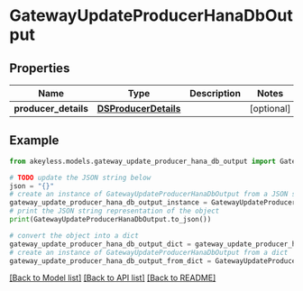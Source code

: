 # GatewayUpdateProducerHanaDbOutput


## Properties

Name | Type | Description | Notes
------------ | ------------- | ------------- | -------------
**producer_details** | [**DSProducerDetails**](DSProducerDetails.md) |  | [optional] 

## Example

```python
from akeyless.models.gateway_update_producer_hana_db_output import GatewayUpdateProducerHanaDbOutput

# TODO update the JSON string below
json = "{}"
# create an instance of GatewayUpdateProducerHanaDbOutput from a JSON string
gateway_update_producer_hana_db_output_instance = GatewayUpdateProducerHanaDbOutput.from_json(json)
# print the JSON string representation of the object
print(GatewayUpdateProducerHanaDbOutput.to_json())

# convert the object into a dict
gateway_update_producer_hana_db_output_dict = gateway_update_producer_hana_db_output_instance.to_dict()
# create an instance of GatewayUpdateProducerHanaDbOutput from a dict
gateway_update_producer_hana_db_output_from_dict = GatewayUpdateProducerHanaDbOutput.from_dict(gateway_update_producer_hana_db_output_dict)
```
[[Back to Model list]](../README.md#documentation-for-models) [[Back to API list]](../README.md#documentation-for-api-endpoints) [[Back to README]](../README.md)


